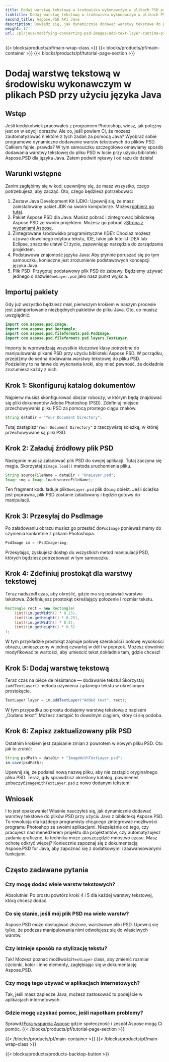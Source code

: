```yaml
---
title: Dodaj warstwę tekstową w środowisku wykonawczym w plikach PSD przy użyciu języka Java
linktitle: Dodaj warstwę tekstową w środowisku wykonawczym w plikach PSD przy użyciu języka Java
second_title: Aspose.PSD API Java
description: Dowiedz się, jak dynamicznie dodawać warstwy tekstowe do plików PSD przy użyciu Java z Aspose.PSD. Postępuj zgodnie z tym samouczkiem krok po kroku, aby poznać ekscytujące możliwości automatyzacji.
weight: 17
url: /pl/java/modifying-converting-psd-images/add-text-layer-runtime-psd-files/
---
```


{{< blocks/products/pf/main-wrap-class >}}
{{< blocks/products/pf/main-container >}}
{{< blocks/products/pf/tutorial-page-section >}}

# Dodaj warstwę tekstową w środowisku wykonawczym w plikach PSD przy użyciu języka Java

## Wstęp
Jeśli kiedykolwiek pracowałeś z programem Photoshop, wiesz, jak potężny jest on w edycji obrazów. Ale co, jeśli powiem Ci, że możesz zautomatyzować niektóre z tych zadań za pomocą Java? Wyobraź sobie programowe dynamiczne dodawanie warstw tekstowych do plików PSD. Całkiem fajnie, prawda? W tym samouczku szczegółowo omawiamy sposób dodawania warstwy tekstowej do pliku PSD w locie przy użyciu biblioteki Aspose.PSD dla języka Java. Zatem podwiń rękawy i od razu do dzieła!
## Warunki wstępne
Zanim zagłębimy się w kod, upewnijmy się, że masz wszystko, czego potrzebujesz, aby zacząć. Oto, czego będziesz potrzebować:
1.  Zestaw Java Development Kit (JDK): Upewnij się, że masz zainstalowany pakiet JDK na swoim komputerze. Możesz[pobierz go tutaj](https://www.oracle.com/java/technologies/javase-jdk11-downloads.html).
2.  Pakiet Aspose.PSD dla Java: Musisz pobrać i zintegrować bibliotekę Aspose.PSD ze swoim projektem. Możesz go pobrać z[Strona z wydaniami Aspose](https://releases.aspose.com/psd/java/).
3. Zintegrowane środowisko programistyczne (IDE): Chociaż możesz używać dowolnego edytora tekstu, IDE, takie jak IntelliJ IDEA lub Eclipse, znacznie ułatwi Ci życie, zapewniając narzędzia do zarządzania projektem.
4. Podstawowa znajomość języka Java: Aby płynnie poruszać się po tym samouczku, konieczne jest zrozumienie podstawowych koncepcji języka Java.
5.  Plik PSD: Przygotuj podstawowy plik PSD do zabawy. Będziemy używać jednego o nazwie`OneLayer.psd` jako nasz punkt wyjścia.
## Importuj pakiety
Gdy już wszystko będziesz miał, pierwszym krokiem w naszym procesie jest zaimportowanie niezbędnych pakietów do pliku Java. Oto, co musisz uwzględnić:
```java
import com.aspose.psd.Image;
import com.aspose.psd.Rectangle;
import com.aspose.psd.fileformats.psd.PsdImage;
import com.aspose.psd.fileformats.psd.layers.TextLayer;
```
Importy te wprowadzają wszystkie kluczowe klasy potrzebne do manipulowania plikami PSD przy użyciu biblioteki Aspose.PSD.
W porządku, przejdźmy do sedna dodawania warstwy tekstowej do pliku PSD. Podzielimy to na łatwe do wykonania kroki, aby mieć pewność, że dokładnie zrozumiesz każdy z nich.
## Krok 1: Skonfiguruj katalog dokumentów
Najpierw musisz skonfigurować obszar roboczy, w którym będą znajdować się pliki dokumentów Adobe Photoshop (PSD). Zdefiniuj miejsce przechowywania pliku PSD za pomocą prostego ciągu znaków.
```java
String dataDir = "Your Document Directory"; 
```
 Tutaj zastąpisz`"Your Document Directory"` z rzeczywistą ścieżką, w której przechowywane są pliki PSD.
## Krok 2: Załaduj źródłowy plik PSD
Następnie musisz załadować plik PSD do swojej aplikacji. Tutaj zaczyna się magia. Skorzystaj z`Image.load()` metoda uruchomienia pliku.
```java
String sourceFileName = dataDir + "OneLayer.psd"; 
Image img = Image.load(sourceFileName);
```
 Ten fragment kodu ładuje plik`OneLayer.psd` plik do`img` obiekt. Jeśli ścieżka jest poprawna, plik PSD zostanie załadowany i będzie gotowy do manipulacji.
## Krok 3: Przesyłaj do PsdImage
 Po załadowaniu obrazu musisz go przesłać do`PsdImage` ponieważ mamy do czynienia konkretnie z plikami Photoshopa.
```java
PsdImage im = (PsdImage)img;
```
Przesyłając, zyskujesz dostęp do wszystkich metod manipulacji PSD, których będziesz potrzebować w tym samouczku.
## Krok 4: Zdefiniuj prostokąt dla warstwy tekstowej
Teraz nadszedł czas, aby określić, gdzie ma się pojawiać warstwa tekstowa. Zdefiniujesz prostokąt określający położenie i rozmiar tekstu.
```java
Rectangle rect = new Rectangle(
    (int)(im.getWidth() * 0.25),
    (int)(im.getHeight() * 0.25),
    (int)(im.getWidth() * 0.5),
    (int)(im.getHeight() * 0.5)
);
```
W tym przykładzie prostokąt zajmuje połowę szerokości i połowę wysokości obrazu, umieszczony w jednej czwartej w dół i w poprzek. Możesz dowolnie modyfikować te wartości, aby umieścić tekst dokładnie tam, gdzie chcesz!
## Krok 5: Dodaj warstwę tekstową
 Teraz czas na pièce de résistance — dodawanie tekstu! Skorzystaj z`addTextLayer()` metoda ożywienia żądanego tekstu w określonym prostokącie.
```java
TextLayer layer = im.addTextLayer("Added text", rect);
```
W tym przypadku po prostu dodajemy warstwę tekstową z napisem „Dodano tekst”. Możesz zastąpić to dowolnym ciągiem, który ci się podoba.
## Krok 6: Zapisz zaktualizowany plik PSD
Ostatnim krokiem jest zapisanie zmian z powrotem w nowym pliku PSD. Oto jak to zrobić:
```java
String psdPath = dataDir + "ImageWithTextLayer.psd";
im.save(psdPath);
```
 Upewnij się, że podałeś nową nazwę pliku, aby nie zastąpić oryginalnego pliku PSD. Teraz, gdy sprawdzisz określony katalog, powinieneś zobaczyć`ImageWithTextLayer.psd` z nowo dodanym tekstem!
## Wniosek
I to jest opakowanie! Właśnie nauczyłeś się, jak dynamicznie dodawać warstwy tekstowe do plików PSD przy użyciu Java z biblioteką Aspose.PSD. To rewolucja dla każdego programisty chcącego zintegrować możliwości programu Photoshop ze swoimi aplikacjami. Niezależnie od tego, czy pracujesz nad menedżerem projektu dla projektantów, czy automatyzujesz zadania graficzne, ta technika może zaoszczędzić mnóstwo czasu.
Masz ochotę odkryć więcej? Koniecznie zapoznaj się z dokumentacją Aspose.PSD for Java, aby zapoznać się z dodatkowymi i zaawansowanymi funkcjami.
## Często zadawane pytania
### Czy mogę dodać wiele warstw tekstowych?
Absolutnie! Po prostu powtórz kroki 4 i 5 dla każdej warstwy tekstowej, którą chcesz dodać.
### Co się stanie, jeśli mój plik PSD ma wiele warstw?
Aspose.PSD może obsługiwać złożone, warstwowe pliki PSD. Upewnij się tylko, że podczas manipulowania nimi odwołujesz się do właściwych warstw.
### Czy istnieje sposób na stylizację tekstu?
 Tak! Możesz poznać możliwości`TextLayer` class, aby zmienić rozmiar czcionki, kolor i inne elementy, zagłębiając się w dokumentację Aspose.PSD.
### Czy mogę tego używać w aplikacjach internetowych?
Tak, jeśli masz zaplecze Java, możesz zastosować to podejście w aplikacjach internetowych.
### Gdzie mogę uzyskać pomoc, jeśli napotkam problemy?
 Sprawdź[Fora wsparcia Aspose](https://forum.aspose.com/c/psd/34) gdzie społeczność i zespół Aspose mogą Ci pomóc.
{{< /blocks/products/pf/tutorial-page-section >}}

{{< /blocks/products/pf/main-container >}}
{{< /blocks/products/pf/main-wrap-class >}}

{{< blocks/products/products-backtop-button >}}
